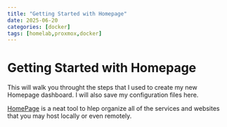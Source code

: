 ```yaml
---
title: "Getting Started with Homepage"
date: 2025-06-20
categories: [docker]
tags: [homelab,proxmox,docker]
---
```


# Getting Started with Homepage
This will walk you throught the steps that I used to create my new Homepage dashboard. I will also save my configuration files here. 

[HomePage](https://gethomepage.dev) is a neat tool to hlep organize all of the services and websites that you may host locally or even remotely. 


